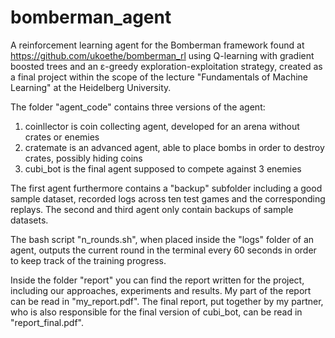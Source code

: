 # bomberman_agent
A reinforcement learning agent for the Bomberman framework found at https://github.com/ukoethe/bomberman_rl
using Q-learning with gradient boosted trees and an ε-greedy exploration-exploitation strategy, created as a final project within the scope of the lecture "Fundamentals of Machine Learning" at the Heidelberg University.

The folder "agent_code" contains three versions of the agent:
1. coinllector is coin collecting agent, developed for an arena without crates or enemies
2. cratemate is an advanced agent, able to place bombs in order to destroy crates, possibly hiding coins
3. cubi_bot is the final agent supposed to compete against 3 enemies

The first agent furthermore contains a "backup" subfolder including a good sample dataset,
recorded logs across ten test games and the corresponding replays. The second and third agent only contain backups of sample datasets.

The bash script "n_rounds.sh", when placed inside the "logs" folder of an agent, outputs the current round in the terminal every 60 seconds in order to keep track of the training progress.

Inside the folder "report" you can find the report written for the project, including our approaches, experiments and results. My part of the report can be read in "my_report.pdf". The final report, put together by my partner, who is also responsible for the final version of cubi_bot, can be read in "report_final.pdf".
